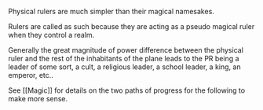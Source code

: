 Physical rulers are much simpler than their magical namesakes.

Rulers are called as such because they are acting as a pseudo magical ruler when they control a realm.

Generally the great magnitude of power difference between the physical ruler and the rest of the inhabitants of the plane leads to the PR being a leader of some sort, a cult, a religious leader, a school leader, a king, an emperor, etc..

See [[Magic]] for details on the two paths of progress for the following to make more sense.

